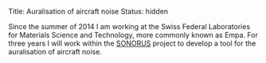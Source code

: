 Title: Auralisation of aircraft noise
Status: hidden

Since the summer of 2014 I am working at the Swiss Federal Laboratories for 
Materials Science and Technology, more commonly known as Empa. For three years I 
will work within the [SONORUS]({static}/pages/sonorus-urban-sound-planner.md) project to develop a tool for the auralisation of 
aircraft noise. 
